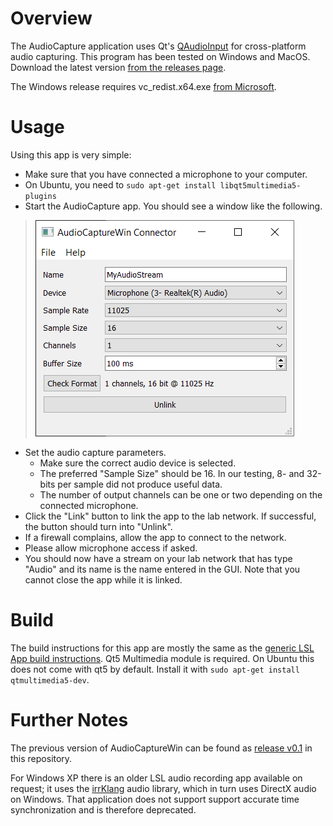 # Overview

The AudioCapture application uses Qt's [QAudioInput](https://doc.qt.io/qt-5/qaudioinput.html) for cross-platform audio capturing. This program has been tested on Windows and MacOS. Download the latest version [from the releases page](https://github.com/labstreaminglayer/App-AudioCapture/releases).

The Windows release requires vc_redist.x64.exe [from Microsoft](https://support.microsoft.com/en-gb/help/2977003/the-latest-supported-visual-c-downloads).

# Usage
Using this app is very simple:

  * Make sure that you have connected a microphone to your computer.
  * On Ubuntu, you need to `sudo apt-get install libqt5multimedia5-plugins`
  * Start the AudioCapture app. You should see a window like the following.
> ![audiocapture.PNG](audiocapture.PNG)
  * Set the audio capture parameters.
    * Make sure the correct audio device is selected.
    * The preferred "Sample Size" should be 16. In our testing, 8- and 32-bits per sample did not produce useful data.
    * The number of output channels can be one or two depending on the connected microphone.
  * Click the "Link" button to link the app to the lab network. If successful, the button should turn into "Unlink".
  * If a firewall complains, allow the app to connect to the network.
  * Please allow microphone access if asked.
  * You should now have a stream on your lab network that has type "Audio" and its name is the name entered in the GUI. Note that you cannot close the app while it is linked.

# Build

The build instructions for this app are mostly the same as the [generic LSL App build instructions](https://labstreaminglayer.readthedocs.io/dev/app_build.html).
Qt5 Multimedia module is required. On Ubuntu this does not come with qt5 by default. Install it with `sudo apt-get install qtmultimedia5-dev`.


# Further Notes

The previous version of AudioCaptureWin can be found as [release v0.1](https://github.com/labstreaminglayer/App-AudioCapture/releases/tag/v0.1) in this repository.

For Windows XP there is an older LSL audio recording app available on request; it uses the [irrKlang](http://www.ambiera.com/irrklang/) audio library, which in turn uses DirectX audio on Windows. That application does not support support accurate time synchronization and is therefore deprecated.
